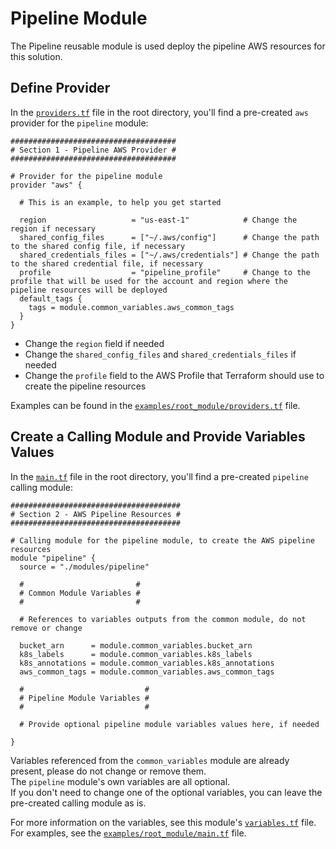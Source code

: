 # Pipeline Module

The Pipeline reusable module is used deploy the pipeline AWS resources for this solution.

## Define Provider

In the [`providers.tf`](../../providers.tf) file in the root directory, you'll find a pre-created `aws` provider for the `pipeline` module:

    #####################################
    # Section 1 - Pipeline AWS Provider #
    #####################################
    
    # Provider for the pipeline module
    provider "aws" {
    
      # This is an example, to help you get started
    
      region                   = "us-east-1"            # Change the region if necessary
      shared_config_files      = ["~/.aws/config"]      # Change the path to the shared config file, if necessary
      shared_credentials_files = ["~/.aws/credentials"] # Change the path to the shared credential file, if necessary
      profile                  = "pipeline_profile"     # Change to the profile that will be used for the account and region where the pipeline resources will be deployed
      default_tags {
        tags = module.common_variables.aws_common_tags
      }
    }

* Change the `region` field if needed
* Change the `shared_config_files` and `shared_credentials_files` if needed
* Change the `profile` field to the AWS Profile that Terraform should use to create the pipeline resources 

Examples can be found in the [`examples/root_module/providers.tf`](../../examples/root_module/providers.tf) file.

## Create a Calling Module and Provide Variables Values

In the [`main.tf`](../../main.tf) file in the root directory, you'll find a pre-created `pipeline` calling module:

    ######################################
    # Section 2 - AWS Pipeline Resources #
    ######################################
    
    # Calling module for the pipeline module, to create the AWS pipeline resources
    module "pipeline" {
      source = "./modules/pipeline"
    
      #                         #
      # Common Module Variables #
      #                         #
    
      # References to variables outputs from the common module, do not remove or change
    
      bucket_arn      = module.common_variables.bucket_arn
      k8s_labels      = module.common_variables.k8s_labels
      k8s_annotations = module.common_variables.k8s_annotations
      aws_common_tags = module.common_variables.aws_common_tags
    
      #                           #
      # Pipeline Module Variables #
      #                           #
    
      # Provide optional pipeline module variables values here, if needed
    
    }

Variables referenced from the `common_variables` module are already present, please do not change or remove them.  
The `pipeline` module's own variables are all optional.  
If you don't need to change one of the optional variables, you can leave the pre-created calling module as is.

For more information on the variables, see this module's [`variables.tf`](variables.tf) file.  
For examples, see the [`examples/root_module/main.tf`](../../examples/root_module/main.tf) file.
